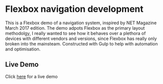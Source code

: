 # Flexbox navigation development

This is a Flexbox demo of a navigation system, inspired by NET Magazine March 2017 edition. The demo adpots 
Flexbox as the primary layout methodolgy, I really wanted to see how it behaves over a plethora of devices
with different vendors and versions, since Flexbox has really only broken into the mainsteam. Constructed with Gulp to help with automation and optimisation.

## Live Demo

Click [here](https://www.iamchrismarks.com/flexbox/flexbox-nav) for a live demo 
